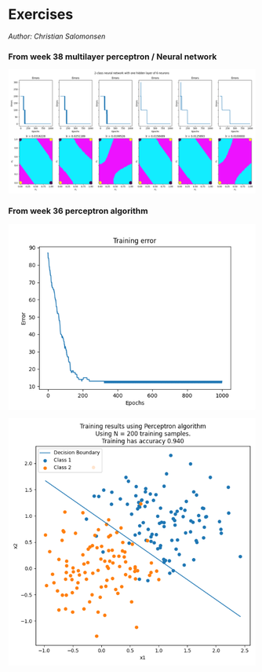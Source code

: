 # Exercises

*Author: Christian Salomonsen*

### From week 38 multilayer perceptron / Neural network
![multilayer_perceptron](week38/img/2_class_1_hidden_6_neurons.png)

### From week 36 perceptron algorithm

![perceptron_epochs](week36/img/perceptron_tweaking_parameters.png)

![perceptron_decision_boundary](week36/img/perceptron_twaking_parameters_decision_bound.png)
